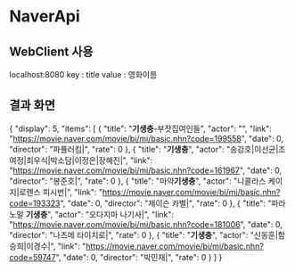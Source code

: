 # NaverApi
## WebClient 사용 


localhost:8080
key : title
value : 영화이름 

## 결과 화면 
{
    "display": 5,
    "items": [
        {
            "title": "<b>기생충</b>-부잣집여인들",
            "actor": "",
            "link": "https://movie.naver.com/movie/bi/mi/basic.nhn?code=199558",
            "date": 0,
            "director": "파퓰러킴|",
            "rate": 0
        },
        {
            "title": "<b>기생충</b>",
            "actor": "송강호|이선균|조여정|최우식|박소담|이정은|장혜진|",
            "link": "https://movie.naver.com/movie/bi/mi/basic.nhn?code=161967",
            "date": 0,
            "director": "봉준호|",
            "rate": 0
        },
        {
            "title": "마약<b>기생충</b>",
            "actor": "니콜라스 케이지|로렌스 피시번|",
            "link": "https://movie.naver.com/movie/bi/mi/basic.nhn?code=193323",
            "date": 0,
            "director": "제이슨 카벨|",
            "rate": 0
        },
        {
            "title": "파라노말 <b>기생충</b>",
            "actor": "오다지마 나기사|",
            "link": "https://movie.naver.com/movie/bi/mi/basic.nhn?code=181006",
            "date": 0,
            "director": "나츠메 타이치로|",
            "rate": 0
        },
        {
            "title": "<b>기생충</b>",
            "actor": "신동훈|함승희|이경수|",
            "link": "https://movie.naver.com/movie/bi/mi/basic.nhn?code=59747",
            "date": 0,
            "director": "박민재|",
            "rate": 0
        }
    ]
}
